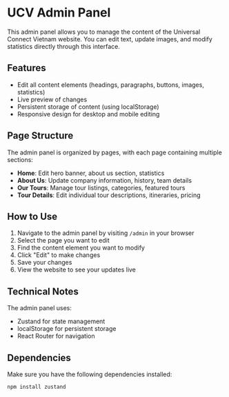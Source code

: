# UCV Admin Panel

This admin panel allows you to manage the content of the Universal Connect Vietnam website. You can edit text, update images, and modify statistics directly through this interface.

## Features

- Edit all content elements (headings, paragraphs, buttons, images, statistics)
- Live preview of changes
- Persistent storage of content (using localStorage)
- Responsive design for desktop and mobile editing

## Page Structure

The admin panel is organized by pages, with each page containing multiple sections:

- **Home**: Edit hero banner, about us section, statistics
- **About Us**: Update company information, history, team details
- **Our Tours**: Manage tour listings, categories, featured tours
- **Tour Details**: Edit individual tour descriptions, itineraries, pricing

## How to Use

1. Navigate to the admin panel by visiting `/admin` in your browser
2. Select the page you want to edit
3. Find the content element you want to modify
4. Click "Edit" to make changes
5. Save your changes
6. View the website to see your updates live

## Technical Notes

The admin panel uses:

- Zustand for state management
- localStorage for persistent storage
- React Router for navigation

## Dependencies

Make sure you have the following dependencies installed:

```bash
npm install zustand
``` 